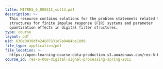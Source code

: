 ```yaml
---
title: MITRES_6_008S11_sol13.pdf
description: >-
  This resource contains solutions for the problem statements related to network
  structures for finite impulse response (FIR) systems and parameter
  quantization effects in digital filter structures.
type: course
layout: pdf
uid: 630e3038df424807831d7a0484be18d9
file_type: application/pdf
file_location: >-
  https://open-learning-course-data-production.s3.amazonaws.com/res-6-008-digital-signal-processing-spring-2011/630e3038df424807831d7a0484be18d9_MITRES_6_008S11_sol13.pdf
course_id: res-6-008-digital-signal-processing-spring-2011
---
```

